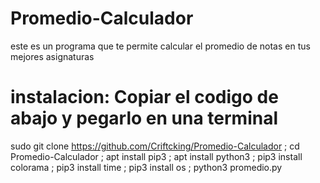 # Promedio-Calculador
este es un programa que te permite calcular el promedio de notas en tus mejores asignaturas


# instalacion: Copiar el codigo de abajo y pegarlo en una terminal

sudo git clone https://github.com/Criftcking/Promedio-Calculador ; cd Promedio-Calculador ; apt install pip3 ; apt install python3 ; pip3 install colorama ; pip3 install time ; pip3 install os ; python3 promedio.py
